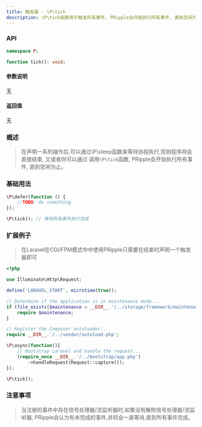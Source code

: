 ```yaml
---
title: 触发器 - \P\tick
description: \P\tick函数用于触发所有事件, PRipple会开始执行所有事件, 直到空闲为止。
---
```


### API

```php
namespace P;

function tick(): void;
```

#### 参数说明

无

#### 返回值

无

### 概述

> 在声明一系列操作后,可以通过\P\sleep函数来等待协程执行,否则程序将会直接结束, 又或者你可以通过
> 调用`\P\tick`函数, PRipple会开始执行所有事件, 直到空闲为止。

### 基础用法

```php
\P\defer(function () {
    //TODO: do something
});

\P\tick(); // 等待所有事件执行完成
```

### 扩展例子

> 在Laravel在CGI/FPM模式中中使用PRipple只需要在结束时声明一个触发器即可

```php
<?php

use Illuminate\Http\Request;

define('LARAVEL_START', microtime(true));

// Determine if the application is in maintenance mode...
if (file_exists($maintenance = __DIR__.'/../storage/framework/maintenance.php')) {
    require $maintenance;
}

// Register the Composer autoloader...
require __DIR__.'/../vendor/autoload.php';

\P\async(function(){
    // Bootstrap Laravel and handle the request...
    (require_once __DIR__.'/../bootstrap/app.php')
        ->handleRequest(Request::capture());
});

\P\tick();
```

### 注意事项

> 当注册的事件中存在信号处理器/流监听器时,如果没有解除信号处理器/流监听器, PRipple会认为有未完成的事件,并将会一直等待,直到所有事件完成。
